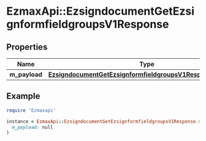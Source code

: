 # EzmaxApi::EzsigndocumentGetEzsignformfieldgroupsV1Response

## Properties

| Name | Type | Description | Notes |
| ---- | ---- | ----------- | ----- |
| **m_payload** | [**EzsigndocumentGetEzsignformfieldgroupsV1ResponseMPayload**](EzsigndocumentGetEzsignformfieldgroupsV1ResponseMPayload.md) |  |  |

## Example

```ruby
require 'Ezmaxapi'

instance = EzmaxApi::EzsigndocumentGetEzsignformfieldgroupsV1Response.new(
  m_payload: null
)
```


